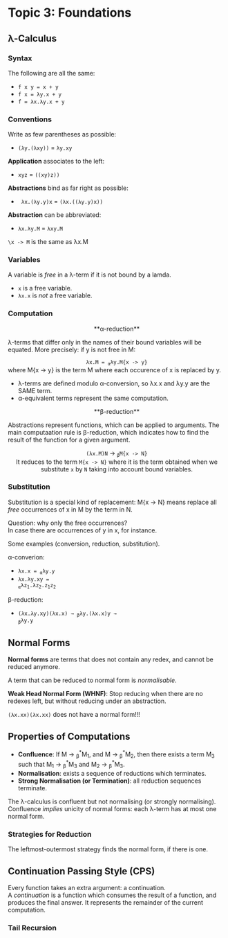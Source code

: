 # Topic 3: Foundations

## λ-Calculus
### Syntax
The following are all the same:
- <code>f x y = x + y</code>
- <code>f x = λy.x + y</code>
- <code>f = λx.λy.x + y</code>

### Conventions
Write as few parentheses as possible:
- <code>(λy.(λxy))</code> = <code>λy.xy</code>

**Application** associates to the left:
- <code>xyz</code> = <code>((xy)z))</code>

**Abstractions** bind as far right as possible:
- <code> λx.(λy.y)x</code> = <code>(λx.((λy.y)x))</code>

**Abstraction** can be abbreviated:
- <code>λx.λy.M</code> = <code>λxy.M</code>

<code>\x -> M</code> is the same as λx.M

### Variables
A variable is *free* in a λ-term if it is not bound by a lamda.
- <code>x</code> is a free variable.
- <code>λx.x</code> is *not* a free variable.

### Computation
<center>
**α-reduction**
</center>

λ-terms that differ only in the names of their bound variables will be equated. More precisely: if y is not free in M:

<center>
<code>λx.M = <sub>α</sub>λy.M{x -> y}</code>
</center>
where M{x -> y} is the term M where each occurence of x is replaced by y.

- λ-terms are defined modulo α-conversion, so λx.x and λy.y are the SAME term.
- α-equivalent terms represent the same computation.

<center>
**β-reduction**
</center>

Abstractions represent functions, which can be applied to arguments. The main computaation rule is β-reduction, which indicates how to find the result of the function for a given argument.

<center>
<code>(λx.M)N</code> -> <code><sub>β</sub>M{x -> N}</code> <br>
It reduces to the term <code>M{x -> N}</code> where it is the term obtained when we substitute <code>x</code> by <code>N</code> taking into account bound variables.
</center>


### Substitution
Substitution is a special kind of replacement: M{x &rarr; N} means replace all *free* occurrences of x in M by the term in N.

Question: why only the free occurrences? <br>
In case there are occurrences of y in x, for instance.

Some examples (conversion, reduction, substitution).

α-converion:
- <code>λx.x = <sub>α</sub>λy.y</code>
- <code>λx.λy.xy = <sub>α</sub>λz<sub>1</sub>.λz<sub>2</sub>.z<sub>1</sub>z<sub>2</sub></code>

β-reduction:
- <code>(λx.λy.xy)(λx.x) &rarr; <sub>β</sub>λy.(λx.x)y &rarr; <sub>β</sub>λy.y</code>

## Normal Forms
**Normal forms** are terms that does not contain any redex, and cannot be reduced anymore.

A term that can be reduced to normal form is *normalisable*.

**Weak Head Normal Form (WHNF)**: Stop reducing when there are no redexes left, but without reducing under an abstraction.

<code>(λx.xx)(λx.xx)</code> does not have a normal form!!!

## Properties of Computations
- **Confluence**: If M &rarr; <sub>β</sub><sup>\*</sup>M<sub>1</sub>, and M &rarr; <sub>β</sub><sup>\*</sup>M<sub>2</sub>, then there exists a term M<sub>3</sub> such that M<sub>1</sub> &rarr; <sub>β</sub><sup>\*</sup>M<sub>3</sub> and M<sub>2</sub> &rarr; <sub>β</sub><sup>\*</sup>M<sub>3</sub>.
- **Normalisation**: exists a sequence of reductions which terminates.
- **Strong Normalisation (or Termination)**: all reduction sequences terminate.

The λ-calculus is confluent but not normalising (or strongly normalising). Confluence *implies* unicity of normal forms: each λ-term has at most one normal form.

### Strategies for Reduction
The leftmost-outermost strategy finds the normal form, if there is one.

## Continuation Passing Style (CPS)
Every function takes an extra argument: a continuation. <br>
A *continuation* is a function which consumes the result of a function, and produces the final answer. It represents the remainder of the current computation.

### Tail Recursion

